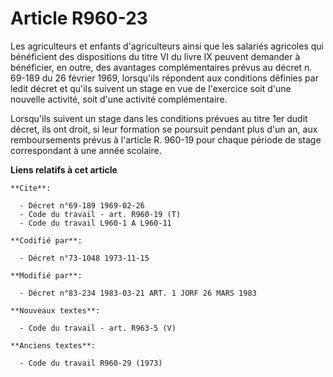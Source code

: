 # Article R960-23

Les agriculteurs et enfants d'agriculteurs ainsi que les salariés agricoles qui bénéficient des dispositions du titre VI du
livre IX peuvent demander à bénéficier, en outre, des avantages complémentaires prévus au décret n. 69-189 du 26 février
1969, lorsqu'ils répondent aux conditions définies par ledit décret et qu'ils suivent un stage en vue de l'exercice soit
d'une nouvelle activité, soit d'une activité complémentaire.

Lorsqu'ils suivent un stage dans les conditions prévues au titre 1er dudit décret, ils ont droit, si leur formation se
poursuit pendant plus d'un an, aux remboursements prévus à l'article R. 960-19 pour chaque période de stage correspondant à
une année scolaire.

**Liens relatifs à cet article**

	**Cite**:

	  - Décret n°69-189 1969-02-26
	  - Code du travail - art. R960-19 (T)
	  - Code du travail L960-1 A L960-11

	**Codifié par**:

	  - Décret n°73-1048 1973-11-15

	**Modifié par**:

	  - Décret n°83-234 1983-03-21 ART. 1 JORF 26 MARS 1983

	**Nouveaux textes**:

	  - Code du travail - art. R963-5 (V)

	**Anciens textes**:

	  - Code du travail R960-29 (1973)
